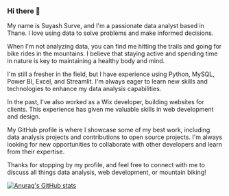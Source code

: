 ### Hi there 👋
My name is  Suyash Surve, and I'm a passionate data analyst based in Thane. I love using data to solve problems and make informed decisions.

When I'm not analyzing data, you can find me hitting the trails and going for bike rides in the mountains. I believe that staying active and spending time in nature is key to maintaining a healthy body and mind.

I'm still a fresher in the field, but I have experience using Python, MySQL, Power BI, Excel, and Streamlit. I'm always eager to learn new skills and technologies to enhance my data analysis capabilities.

In the past, I've also worked as a Wix developer, building websites for clients. This experience has given me valuable skills in web development and design.

My GitHub profile is where I showcase some of my best work, including data analysis projects and contributions to open source projects. I'm always looking for new opportunities to collaborate with other developers and learn from their expertise.

Thanks for stopping by my profile, and feel free to connect with me to discuss all things data analysis, web development, or mountain biking!

[![Anurag's GitHub stats](https://github-readme-stats.vercel.app/api?username=suyashsurve2001)](https://github.com/anuraghazra/github-readme-stats)



